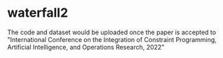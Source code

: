 # waterfall2


The code and dataset would be uploaded once the paper is accepted to "International Conference on the Integration of Constraint Programming, Artificial Intelligence, and Operations Research, 2022"

